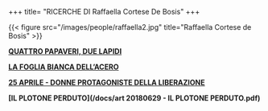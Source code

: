 +++
title= "RICERCHE DI Raffaella Cortese De Bosis"
+++


{{< figure src="/images/people/raffaella2.jpg" title="Raffaella Cortese de Bosis" >}}



**[QUATTRO PAPAVERI, DUE LAPIDI](/research/ingram_mclean/)**

**[LA FOGLIA BIANCA DELL’ACERO](/research/brade_hope/)**

**[25 APRILE - DONNE PROTAGONISTE DELLA LIBERAZIONE](/history/donne25apr/)**


**[IL PLOTONE PERDUTO](/docs/art 20180629 - IL PLOTONE PERDUTO.pdf)**







